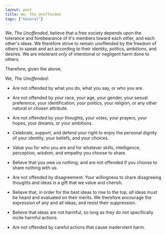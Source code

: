 ```yaml
---
layout: post
title: We, The Unoffended
tags: ["General"]
---
```

We, _The Unoffended_, believe that a free society depends upon the tolerance and forebearance of it's members toward each other, and each other's ideas.  We therefore strive to remain unoffended by the freedom of others to speak and act according to their identity, politics, ambitions, and desires.  We are intolerant _only_ of intentional or negligent harm done to others.

Therefore, given the above,

We, _The Unoffended_:

* Are not offended by what you do, what you say, or who you are.  

* Are not offended by your race, your age, your gender, your sexual preference, your identification, your politics, your religion, or any other natural or chosen attribute. 

* Are not offended by your thoughts, your votes, your prayers, your hopes, your dreams, or your ambitions.  

* Celebrate, support, and defend your right to enjoy the personal dignity of your identity, your beliefs, and your choices. 

* Value you for who you are and for whatever skills, intelligence, perception, wisdom, and empathy you choose to share. 

* Believe that you owe us nothing; and are not offended if you choose to share nothing with us.

* Are not offended by disagreement.  Your willingness to share disagreeing thoughts and ideas is a gift that we value and cherish.

* Believe that, in order for the best ideas to rise to the top, _all_ ideas must be heard and evaluated on their merits.  We therefore encourage the expression of any and all ideas; and resist their suppression.

* Believe that ideas are not harmful, so long as they do not specifically incite harmful actions.

* Are not offended by careful actions that cause inadervtent harm.
